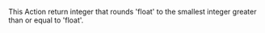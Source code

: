 This Action return integer that rounds 'float' to the smallest integer greater than or equal to 'float'.
